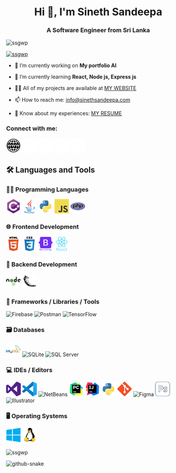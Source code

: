 <h1 align="center">Hi 👋, I'm Sineth Sandeepa</h1>
<h3 align="center">A Software Engineer from Sri Lanka</h3>

<p align="left"> <img src="https://komarev.com/ghpvc/?username=ssgwp&label=Profile%20views&color=0e75b6&style=flat" alt="ssgwp" /> </p>

<p align="left"> <a href="https://github.com/ryo-ma/github-profile-trophy"><img src="https://github-profile-trophy.vercel.app/?username=ssgwp" alt="ssgwp" /></a> </p>

- 🔭 I’m currently working on **My portfolio AI**

- 🌱 I’m currently learning **React, Node js, Express js**

- 👨‍💻 All of my projects are available at <a href="https://sinethsandeepa.com/" target="_blank">MY WEBSITE</a>

- 📫 How to reach me: <a href="mailto:info@sinethsandeepa.com" target="_blank">info@sinethsandeepa.com</a>

- 📄 Know about my experiences: <a href="https://drive.google.com/file/d/11UeRtybeWPid3SOBhnqorEWEdMz0Jq8U/view?usp=sharing" target="_blank">MY RESUME</a>

<h3 align="left">Connect with me:</h3>
<p align="left">
  <img src="https://raw.githubusercontent.com/ssgwp/ssgwp/main/img/web.png" alt="Website" width="40" height="40"/>
  <img src="https://raw.githubusercontent.com/ssgwp/ssgwp/main/img/mail.png" alt="Gmail" width="40" height="40"/>
  <img src="https://raw.githubusercontent.com/ssgwp/ssgwp/main/img/linkedin.png" alt="LinkedIn" width="40" height="40"/>
  <img src="https://raw.githubusercontent.com/ssgwp/ssgwp/main/img/x.png" alt="X" width="40" height="40"/>
  <img src="https://raw.githubusercontent.com/ssgwp/ssgwp/main/img/whatsapp.png" alt="WhatsApp" width="40" height="40"/>
</p>

## 🛠️ Languages and Tools

### 👨‍💻 Programming Languages
<p align="left">
  <img src="https://raw.githubusercontent.com/devicons/devicon/master/icons/csharp/csharp-original.svg" alt="C#" width="40" height="40"/>
  <img src="https://raw.githubusercontent.com/devicons/devicon/master/icons/java/java-original.svg" alt="Java" width="40" height="40"/>
  <img src="https://raw.githubusercontent.com/devicons/devicon/master/icons/python/python-original.svg" alt="Python" width="40" height="40"/>
  <img src="https://raw.githubusercontent.com/devicons/devicon/master/icons/javascript/javascript-original.svg" alt="JavaScript" width="40" height="40"/>
  <img src="https://raw.githubusercontent.com/devicons/devicon/master/icons/php/php-original.svg" alt="PHP" width="40" height="40"/>
</p>

### 🌐 Frontend Development
<p align="left">
  <img src="https://raw.githubusercontent.com/devicons/devicon/master/icons/html5/html5-original-wordmark.svg" alt="HTML5" width="40" height="40"/>
  <img src="https://raw.githubusercontent.com/devicons/devicon/master/icons/css3/css3-original-wordmark.svg" alt="CSS3" width="40" height="40"/>
  <img src="https://raw.githubusercontent.com/devicons/devicon/master/icons/bootstrap/bootstrap-plain-wordmark.svg" alt="Bootstrap" width="40" height="40"/>
  <img src="https://raw.githubusercontent.com/devicons/devicon/master/icons/react/react-original-wordmark.svg" alt="React" width="40" height="40"/>
</p>

### 🔧 Backend Development
<p align="left">
  <img src="https://raw.githubusercontent.com/devicons/devicon/master/icons/nodejs/nodejs-original-wordmark.svg" alt="Node.js" width="40" height="40"/>
  <img src="https://raw.githubusercontent.com/devicons/devicon/master/icons/flask/flask-original.svg" alt="Flask" width="40" height="40"/>
</p>

### 🧰 Frameworks / Libraries / Tools
<p align="left">
  <img src="https://www.vectorlogo.zone/logos/firebase/firebase-icon.svg" alt="Firebase" width="40" height="40"/>
  <img src="https://www.vectorlogo.zone/logos/getpostman/getpostman-icon.svg" alt="Postman" width="40" height="40"/>
  <img src="https://www.vectorlogo.zone/logos/tensorflow/tensorflow-icon.svg" alt="TensorFlow" width="40" height="40"/>
</p>

### 🗃️ Databases
<p align="left">
  <img src="https://raw.githubusercontent.com/devicons/devicon/master/icons/mysql/mysql-original-wordmark.svg" alt="MySQL" width="40" height="40"/>
  <img src="https://www.vectorlogo.zone/logos/sqlite/sqlite-icon.svg" alt="SQLite" width="40" height="40"/>
  <img src="https://www.svgrepo.com/show/303229/microsoft-sql-server-logo.svg" alt="SQL Server" width="40" height="40"/>
</p>

### 💻 IDEs / Editors
<p align="left">
  <img src="https://raw.githubusercontent.com/devicons/devicon/master/icons/visualstudio/visualstudio-plain.svg" alt="Visual Studio" width="40" height="40"/>
  <img src="https://raw.githubusercontent.com/devicons/devicon/master/icons/vscode/vscode-original.svg" alt="VS Code" width="40" height="40"/>
  <img src="https://upload.wikimedia.org/wikipedia/commons/9/98/Apache_NetBeans_Logo.svg" alt="NetBeans" width="40" height="40"/>
  <img src="https://raw.githubusercontent.com/devicons/devicon/master/icons/pycharm/pycharm-original.svg" alt="PyCharm" width="40" height="40"/>
  <img src="https://raw.githubusercontent.com/devicons/devicon/master/icons/intellij/intellij-original.svg" alt="IntelliJ" width="40" height="40"/>
  <img src="https://raw.githubusercontent.com/devicons/devicon/master/icons/python/python-original.svg" alt="Python IDE" width="40" height="40"/>
  <img src="https://raw.githubusercontent.com/devicons/devicon/master/icons/git/git-original.svg" alt="Git" width="40" height="40"/>
  <img src="https://www.vectorlogo.zone/logos/figma/figma-icon.svg" alt="Figma" width="40" height="40"/>
  <img src="https://raw.githubusercontent.com/devicons/devicon/master/icons/photoshop/photoshop-line.svg" alt="Photoshop" width="40" height="40"/>
  <img src="https://www.vectorlogo.zone/logos/adobe_illustrator/adobe_illustrator-icon.svg" alt="Illustrator" width="40" height="40"/>
</p>

### 🖥️ Operating Systems
<p align="left">
  <img src="https://raw.githubusercontent.com/devicons/devicon/master/icons/windows8/windows8-original.svg" alt="Windows" width="40" height="40"/>
  <img src="https://raw.githubusercontent.com/devicons/devicon/master/icons/linux/linux-original.svg" alt="Linux" width="40" height="40"/>
</p>

<p><img align="center" src="https://github-readme-stats.vercel.app/api/top-langs?username=ssgwp&show_icons=true&locale=en&layout=compact" alt="ssgwp" /></p>

<picture>
  <source media="(prefers-color-scheme: dark)" srcset="https://raw.githubusercontent.com/tobiasmeyhoefer/tobiasmeyhoefer/output/github-snake-dark.svg" />
  <source media="(prefers-color-scheme: light)" srcset="https://raw.githubusercontent.com/tobiasmeyhoefer/tobiasmeyhoefer/output/github-snake.svg" />
  <img alt="github-snake" src="https://raw.githubusercontent.com/tobiasmeyhoefer/tobiasmeyhoefer/output/github-snake.svg" />
</picture>

